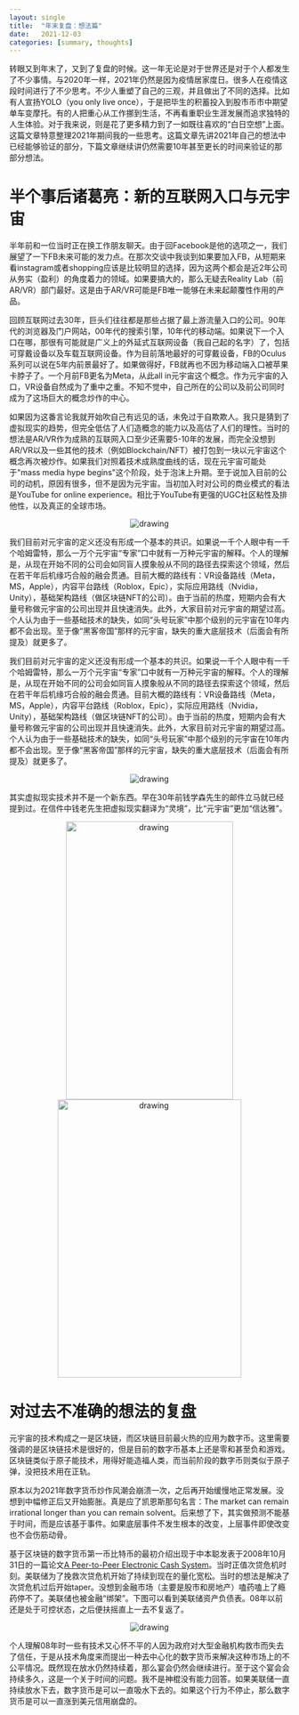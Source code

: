 ```yaml
---
layout: single
title:  "年末复盘：想法篇"
date:   2021-12-03
categories: [summary, thoughts]
---
```


转眼又到年末了，又到了复盘的时候。这一年无论是对于世界还是对于个人都发生了不少事情。与2020年一样，2021年仍然是因为疫情居家度日。很多人在疫情这段时间进行了不少思考。不少人重塑了自己的三观，并且做出了不同的选择。比如有人宣扬YOLO（you only live once），于是把毕生的积蓄投入到股市币市中期望单车变摩托。有的人把重心从工作挪到生活，不再看重职业生涯发展而追求独特的人生体验。对于我来说，则是花了更多精力到了一如既往喜欢的“白日空想”上面。这篇文章特意整理2021年期间我的一些思考。这篇文章先讲2021年自己的想法中已经能够验证的部分，下篇文章继续讲仍然需要10年甚至更长的时间来验证的那部分想法。

# 半个事后诸葛亮：新的互联网入口与元宇宙

半年前和一位当时正在换工作朋友聊天。由于回Facebook是他的选项之一，我们展望了一下FB未来可能的发力点。在那次交谈中我谈到如果要加入FB，从短期来看instagram或者shopping应该是比较明显的选择，因为这两个都会是近2年公司从务实（盈利）的角度着力的领域。如果要搞大的，那么无疑去Reality Lab（前AR/VR）部门最好。这是由于AR/VR可能是FB唯一能够在未来起颠覆性作用的产品。

回顾互联网过去30年，巨头们往往都是那些占据了最上游流量入口的公司。90年代的浏览器及门户网站，00年代的搜索引擎，10年代的移动端。如果说下一个入口在哪，那很有可能就是广义上的外延式互联网设备（我自己起的名字）了，包括可穿戴设备以及车载互联网设备。作为目前落地最好的可穿戴设备，FB的Oculus系列可以说在5年内前景最好了。如果做得好，FB就再也不因为移动端入口被苹果卡脖子了。一个月前FB更名为Meta，从此all in元宇宙这个概念。作为元宇宙的入口，VR设备自然成为了重中之重。不知不觉中，自己所在的公司以及前公司同时成为了这场巨大的概念炒作的中心。

如果因为这番言论我就开始吹自己有远见的话，未免过于自欺欺人。我只是猜到了虚拟现实的趋势，但完全低估了人们造概念的能力以及高估了人们的理性。当时的想法是AR/VR作为成熟的互联网入口至少还需要5-10年的发展，而完全没想到AR/VR以及一些其他的技术（例如Blockchain/NFT）被打包到一块以元宇宙这个概念再次被炒作。如果我们对照着技术成熟度曲线的话，现在元宇宙可能处于"mass media hype begins"这个阶段，处于泡沫上升期。至于说加入目前的公司的动机，原因有很多，但不是因为元宇宙。当初加入时对公司的商业模式的看法是YouTube for online experience。相比于YouTube有更强的UGC社区粘性及排他性，以及真正的全球市场。

<p align="center">
    <img src="/assets/images/2021-12-03-年末复盘-想法篇/技术成熟曲线.png" alt="drawing"/>
</p>

我们目前对元宇宙的定义还没有形成一个基本的共识。如果说一千个人眼中有一千个哈姆雷特，那么一万个元宇宙“专家”口中就有一万种元宇宙的解释。个人的理解是，从现在开始不同的公司会如同盲人摸象般从不同的路径去探索这个领域，然后在若干年后机缘巧合般的融会贯通。目前大概的路线有：VR设备路线（Meta，MS，Apple），内容平台路线（Roblox，Epic），实际应用路线（Nvidia，Unity），基础架构路线（做区块链NFT的公司）。由于当前的热度，短期内会有大量号称做元宇宙的公司出现并且快速消失。此外，大家目前对元宇宙的期望过高。个人认为由于一些基础技术的缺失，如同“头号玩家”中那个级别的元宇宙在10年内都不会出现。至于像“黑客帝国”那样的元宇宙，缺失的重大底层技术（后面会有所提及）就更多了。

我们目前对元宇宙的定义还没有形成一个基本的共识。如果说一千个人眼中有一千个哈姆雷特，那么一万个元宇宙“专家”口中就有一万种元宇宙的解释。个人的理解是，从现在开始不同的公司会如同盲人摸象般从不同的路径去探索这个领域，然后在若干年后机缘巧合般的融会贯通。目前大概的路线有：VR设备路线（Meta，MS，Apple），内容平台路线（Roblox，Epic），实际应用路线（Nvidia，Unity），基础架构路线（做区块链NFT的公司）。由于当前的热度，短期内会有大量号称做元宇宙的公司出现并且快速消失。此外，大家目前对元宇宙的期望过高。个人认为由于一些基础技术的缺失，如同“头号玩家”中那个级别的元宇宙在10年内都不会出现。至于像“黑客帝国”那样的元宇宙，缺失的重大底层技术（后面会有所提及）就更多了。

<p align="center">
    <img src="/assets/images/2021-12-03-年末复盘-想法篇/meme.png" alt="drawing"/>
</p>

其实虚拟现实技术并不是一个新东西。早在30年前钱学森先生的邮件立马就已经提到过。在信件中钱老先生把虚拟现实翻译为“灵境”，比“元宇宙”更加“信达雅”。

<p align="center">
    <img src="/assets/images/2021-12-03-年末复盘-想法篇/letter1.png" alt="drawing" width="300" height="500"/>
    <img src="/assets/images/2021-12-03-年末复盘-想法篇/letter2.png" alt="drawing" width="330" height="500"/>
</p>

# 对过去不准确的想法的复盘

元宇宙的技术构成之一是区块链，而区块链目前最火热的应用为数字币。这里需要强调的是区块链技术是很好的，但是目前的数字币基本上还是零和甚至负和游戏。区块链类似于原子能技术，用得好能造福人类，而当前阶段的数字币则类似于原子弹，没把技术用在正轨。

原本以为2021年数字货币炒作风潮会崩溃一次，之后再开始缓慢地正常发展。没想到中幅修正后又开始膨胀。真是应了凯恩斯那句名言：The market can remain irrational longer than you can remain solvent。后来想了下，其实做预测不能基于时间，而是应该基于事件。如果底层事件不发生根本的改变，上层事件即使改变也不会伤筋动骨。

基于区块链的数字货币第一币比特币的最初介绍出现于中本聪发表于2008年10月31日的一篇论文[A Peer-to-Peer Electronic Cash System](https://bitcoin.org/bitcoin.pdf)。当时正值次贷危机时刻。美联储为了挽救次贷危机开始了持续到现在的量化宽松。当时的想法是解决了次贷危机过后开始taper。没想到金融市场（主要是股市和房地产）嗑药嗑上了瘾药停不了。美联储也被金融“绑架”。下图可以看到美联储资产负债表。08年以前还是处于可控状态，之后便扶摇直上一去不复返了。

<p align="center">
    <img src="/assets/images/2021-12-03-年末复盘-想法篇/fed-asset.png" alt="drawing"/>
</p>

个人理解08年时一些有技术又心怀不平的人因为政府对大型金融机构救市而失去了信任，于是从技术角度来而提出一种去中心化的数字货币来解决这种市场上的不公平情况。既然现在放水仍然持续着，那么宴会仍然会继续进行。至于这个宴会会持续多久，这是一个关于时间的问题。我不是神棍没有能力回答。如果美联储一直持续放水下去，数字货币是可以一直吸水下去的。如果这个行为不停止，那么数字货币是可以一直涨到美元信用崩盘的。